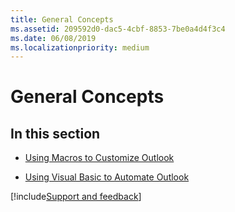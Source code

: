 ```yaml
---
title: General Concepts
ms.assetid: 209592d0-dac5-4cbf-8853-7be0a4d4f3c4
ms.date: 06/08/2019
ms.localizationpriority: medium
---
```



# General Concepts

## In this section


- [Using Macros to Customize Outlook](../Getting-Started/using-macros-to-customize-outlook.md)
    
- [Using Visual Basic to Automate Outlook](../Getting-Started/using-visual-basic-to-automate-outlook.md)

[!include[Support and feedback](~/includes/feedback-boilerplate.md)]
